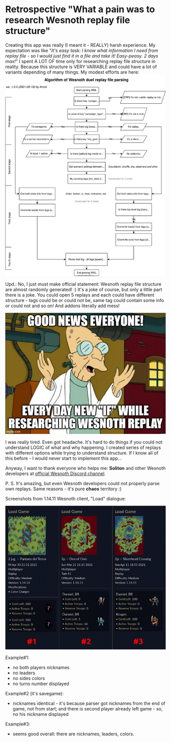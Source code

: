 # Retrospective "What a pain was to research Wesnoth replay file structure"

Creating this app was really (I meant it - REALLY) harsh experience. My expectation was like "_It's easy task: I know what information I need from replay file - so I would just find it in a file and take it! Easy-peasy. 2 days max!_" I spent A LOT OF time only for researching replay file structure in reality. Because this structure is VERY VARIABLE and could have a lot of variants depending of many things. My modest efforts are here: ![Wesnoth duel replay parsing algorithm](./imgs/parsing_algorithm_1.0.0_200percents.svg)

Upd.: No, I just must make official statement: Wesnoth replay file structure are almost randomly generated! :) It's a joke of course, but only a little part there is a joke. You could open 5 replays and each could have different structure - tags could be or could not be, same tag could contain some info or could not and so on! And addons literally add mess!

![Good News Everyone - Every day new "IF" while researching Wesnoth replay](./imgs/GoodNewsEveryone.jpg)

I was really tired. Even got headache. It's hard to do things if you could not understand LOGIC of what and why happening. I created series of replays with different options while trying to understand structure. If I know all of this before - I would never start to implement this app...

Anyway, I want to thank everyone who helps me: **Soliton** and other Wesnoth developers at [official Wesnoth Discord channel](https://discord.gg/battleforwesnoth).

P. S. It's amazing, but even Wesnoth developers could not properly parse own replays. Same reasons - it's pure **chaos** territory :)

Screenshots from 1.14.11 Wesnoth client, "Load" dialogue:

![3 Examples of Wesnoth replays](./imgs/Wesnoth_client_parsing_replays.png)

Example#1:

- no both players nicknames
- no leaders
- no sides colors
- no turns number displayed

Example#2 (it's savegame):

- nicknames identical - it's because parser got nicknames from the end of game, not from start; and there is second player already left game - so, no his nickname displayed

Example#3:

- seems good overall: there are nicknames, leaders, colors.
